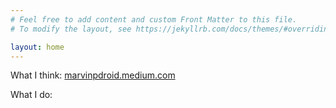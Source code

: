 ```yaml
---
# Feel free to add content and custom Front Matter to this file.
# To modify the layout, see https://jekyllrb.com/docs/themes/#overriding-theme-defaults

layout: home
---
```


What I think: [marvinpdroid.medium.com](https://marvinpdroid.medium.com)

What I do:


